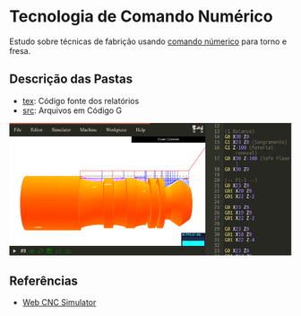 # Tecnologia de Comando Numérico

Estudo sobre técnicas de fabrição usando [comando númerico](https://pt.wikipedia.org/wiki/Código_G) para torno e fresa.

## Descrição das Pastas

 * [tex](tex): Código fonte dos relatórios
 * [src](src): Arquivos em Código G

![Simulação feita no Web CNC Simulator](tex/img/relat1/sim-webcnc.png)

## Referências
 
  * [Web CNC Simulator](https://github.com/filipecaixeta/cncwebsim)
